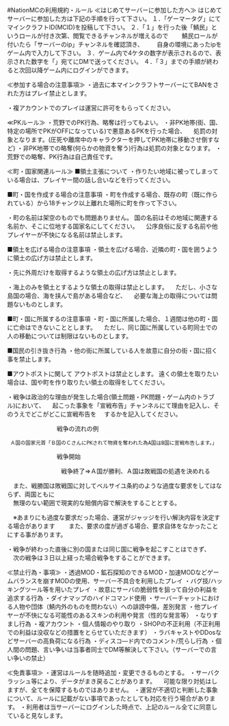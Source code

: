 #NationMCの利用規約・ルール
≪はじめてサーバーに参加した方へ≫
はじめてサーバーに参加した方は下記の手順を行って下さい。
１．「ゲーマータグ」にてマインクラフトID(MCID)を投稿して下さい。
２．「１」を行った後「鯖民」というロールが付き次第、閲覧できるチャンネルが増えるので
　　鯖民ロールが付いたら「サーバーのip」チャンネルを確認頂き、
　　自身の環境にあったipをゲーム内で入力して下さい。
３．ゲーム内で4ケタの数字が表示されるので、表示された数字を「」宛てにDMで送ってください。
４．「３」までの手順が終わると次回以降ゲーム内にログインができます。

≪参加する場合の注意事項≫
・過去に本マインクラフトサーバーにてBANをされた方はプレイ禁止とします。

・複アカウントでのプレイは運営に許可をもらってください｡

≪PKルール≫
・荒野でのPK行為、略奪は行ってもよい。
・非PK地帯(街、国、特定の場所でPKがOFFになっている)で悪意あるPKを行った場合、
　処罰の対象となります。(圧死や離席中のキャラクターを押してPK地帯に移動させ倒すなど)
・非PK地帯での略奪(何らかの物資を奪う)行為は処罰の対象となります。
・荒野での略奪、PK行為は自己責任です。

≪町・国家関連ルール≫
■領土主張について
・作りたい地域に被ってしまっている場合は、プレイヤー間の話し合いなどを行ってください。

■町・国を作成する場合の注意事項
・町を作成する場合、既存の町（既に作られている）から18チャンク以上離れた場所に町を作って下さい。

・町の名前は架空のものでも問題ありません。
  国の名前はその地域に関連する名前か、そこに位地する国家名にしてください。
　公序良俗に反する名前や他プレイヤーが不快になる名前は禁止します。

■領土を広げる場合の注意事項
・領土を広げる場合、近隣の町・国を囲うように領土の広げ方は禁止とします。

・先に外周だけを取得するような領土の広げ方は禁止とします。

・海上のみを領土とするような領土の取得は禁止とします。
　ただし、小さな島国の場合、海を挟んで島がある場合など、
　必要な海上の取得については問題ないものとします。

■町・国に所属するの注意事項
・町・国に所属した場合、１週間は他の町・国に亡命はできないこととします。
　ただし、同じ国に所属している町同士での人の移動については制限はないものとします。

■国民の引き抜き行為
・他の街に所属している人を故意に自分の街・国に招く事を禁止します。

■アウトポストに関して
アウトポストは禁止とします。
遠くの領土を取りたい場合は、国や町を作り取りたい領土の取得をしてください。

・戦争は政治的な理由が発生した場合(領土問題・PK問題・ゲーム内のトラブル)において、
　起こった事象を「宣戦布告」チャンネルにて理由を記入し、そのうえでどこがどこに宣戦布告を
　するかを記入してください。

　　　　　　　　    戦争の流れの例　

     Ａ国の国家元首「Ｂ国のＣさんにPKされて物資を奪われた為A国はB国に宣戦布告します。」

　　　　　　　　    戦争開始

　　　　　　　　　戦争終了⇒Ａ国が勝利、Ａ国は敗戦国の処遇を決めれる

　また、戦勝国は敗戦国に対してベルサイユ条約のような過度な要求をしてはならず、両国ともに         
　無理のない範囲で現実的な賠償内容で解決をすることとする。

　※あまりにも過度な要求だった場合、運営がジャッジを行い解決内容を決定する場合があります
　　また、要求の度が過ぎる場合、要求自体をなかったことにする事があります。

・戦争が終わった直後に別の国または同じ国に戦争を起こすことはできず、
　次の戦争は３日以上経った場合戦争をすることができます。

≪禁止行為・事項≫
・透過MOD・鉱石探知のできるMOD・加速MODなどゲームバランスを崩すMODの使用、サーバー不具合を利用したプレイ
・バグ技/ハッキングツール等を用いたプレイ
・故意にサーバの脆弱性を狙って自分の利益を追求する行為
・ダイナマップのハイドコマンド使用
・サーバーチャットにおける人物や団体（鯖内外のものを問わない）への誹謗中傷，差別発言
・他プレイヤーが不快になる可能性のあるスキンの利用や発言（性的な発言等）
・なりすまし行為
・複アカウント
・個人情報のやり取り
・SHOPの不正利用（不正利用での利益は没収などの措置をとらせていただきます）
・ラバキャストやDDosなどサーバーの高負荷になる行為
・ディスコ―ド内でのコメント/荒らし行為
・個人間の問題、言い争いは当事者同士でDM等解決して下さい。（サーバーでの言い争いの禁止）

≪免責事項≫
・運営はルールを随時追加・変更できるものとする。
・サーバクラッシュ等により、データがまき戻ることがあります。
　可能な限り対処はしますが、全てを保障するものではありません。 
・運営が不適切と判断した事象について、ルールに記載がない事項であったとしても対応を行う場合があります。
・利用者は当サーバーにログインした時点で、上記のルール全てに同意していると見なします。
